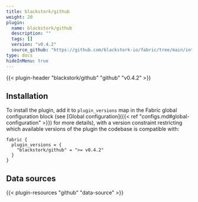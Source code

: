 ```yaml
---
title: blackstork/github
weight: 20
plugin:
  name: blackstork/github
  description: ""
  tags: []
  version: "v0.4.2"
  source_github: "https://github.com/blackstork-io/fabric/tree/main/internal/github/"
type: docs
hideInMenu: true
---
```


{{< plugin-header "blackstork/github" "github" "v0.4.2" >}}

## Installation

To install the plugin, add it to `plugin_versions` map in the Fabric global configuration block (see [Global configuration]({{< ref "configs.md#global-configuration" >}}) for more details), with a version constraint restricting which available versions of the plugin the codebase is compatible with:

```hcl
fabric {
  plugin_versions = {
    "blackstork/github" = ">= v0.4.2"
  }
}
```


## Data sources

{{< plugin-resources "github" "data-source" >}}
